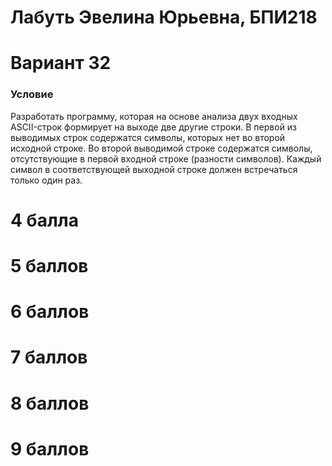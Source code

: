 # Лабуть Эвелина Юрьевна, БПИ218
# Вариант 32
### Условие 
Разработать программу, которая на основе анализа двух входных ASCII-строк формирует на выходе две другие строки. В первой из выводимых строк содержатся символы, которых нет во второй исходной строке. Во второй выводимой строке содержатся символы, отсутствующие в первой входной строке (разности символов). Каждый символ в соответствующей выходной строке должен встречаться только один раз.
# 4 балла
# 5 баллов
# 6 баллов
# 7 баллов
# 8 баллов
# 9 баллов
